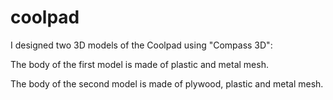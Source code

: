 # coolpad

I designed two 3D models of the Coolpad using "Compass 3D":

  The body of the first model is made of plastic and metal mesh.
  
  The body of the second model is made of plywood, plastic and metal mesh.
